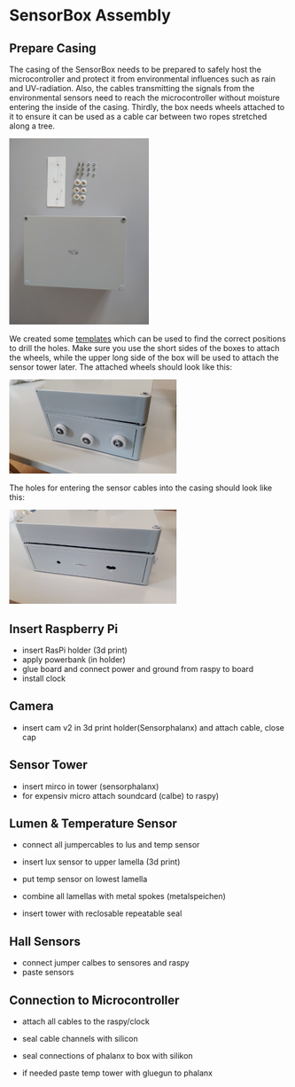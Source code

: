 # SensorBox Assembly

## Prepare Casing 

The casing of the SensorBox needs to be prepared to safely host the microcontroller and protect it from environmental influences such as rain and UV-radiation. Also, the cables transmitting the signals from the environmental sensors need to reach the microcontroller without moisture entering the inside of the casing. Thirdly, the box needs wheels attached to it to ensure it can be used as a cable car between two ropes stretched along a tree. 

<span class="image main"><img src="images/box.jpg" width="50%" /></span>

We created some [templates](assets/templates.pdf) which can be used to find the correct positions to drill the holes. Make sure you use the short sides of the boxes to attach the wheels, while the upper long side of the box will be used to attach the sensor tower later. The attached wheels should look like this:

<span class="image main"><img src="images/Rollen.jpeg" width="60%" /></span>

The holes for entering the sensor cables into the casing should look like this:

<span class="image main"><img src="images/sensor_tower_drill.jpeg" width="60%" /></span>

## Insert Raspberry Pi

- insert RasPi holder (3d print)
- apply powerbank (in holder)
- glue board and connect power and ground from raspy to board
- install clock 

## Camera

- insert cam v2 in 3d print holder(Sensorphalanx) and attach cable, close cap

## Sensor Tower

- insert mirco in tower (sensorphalanx)
- for expensiv micro attach soundcard (calbe) to raspy)

## Lumen & Temperature Sensor

- connect all jumpercables to lus and temp sensor

- insert lux sensor to upper lamella (3d print)
- put temp sensor on lowest lamella
- combine all lamellas with metal spokes (metalspeichen)
- insert tower with reclosable repeatable seal

## Hall Sensors

- connect jumper calbes to sensores and raspy
- paste sensors 

## Connection to Microcontroller

- attach all cables to the raspy/clock 

- seal cable channels with silicon

- seal connections of phalanx to box with silikon

- if needed paste temp tower with gluegun to phalanx

  